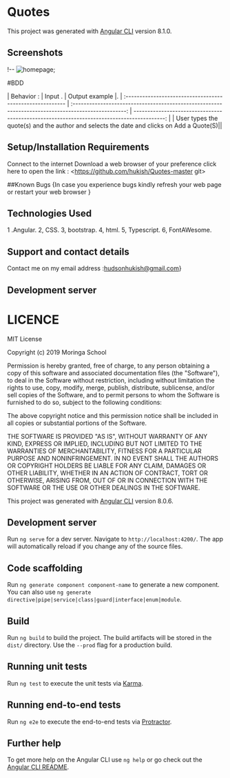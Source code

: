 # Quotes
This project was generated with [Angular CLI](https://github.com/angular/angular-cli) version 8.1.0.
## Screenshots
!-- ![homepage](images/screenshts/homepage_yp.png); 

#BDD

 | Behavior :                                                |                                                Input .                                               |                                                                             Output example |.
| :-------------------------------------------------------- | :-------------------------------------------------------------------------------------------------: | -----------------------------------------------------------------------------------------: |
| User types the quote(s) and the author and selects the date and clicks on Add a Quote(S)||   

## Setup/Installation Requirements
  Connect to the internet
  Download a web browser of your preference
    click here to open the link : <https://github.com/hukish/Quotes-master git>

 ##Known Bugs
   {In case you experience bugs kindly refresh your web page or restart your web browser }

## Technologies Used
  1 .Angular.
    2, CSS.
      3, bootstrap.
        4, html.
      5, Typescript.
        6, FontAWesome.

## Support and contact details

Contact me on my email address :hudsonhukish@gmail.com}

## Development server

# LICENCE
MIT License

Copyright (c) 2019 Moringa School

Permission is hereby granted, free of charge, to any person obtaining a copy of this software and associated documentation files (the "Software"), to deal in the Software without restriction, including without limitation the rights to use, copy, modify, merge, publish, distribute, sublicense, and/or sell copies of the Software, and to permit persons to whom the Software is furnished to do so, subject to the following conditions:

The above copyright notice and this permission notice shall be included in all copies or substantial portions of the Software.

THE SOFTWARE IS PROVIDED "AS IS", WITHOUT WARRANTY OF ANY KIND, EXPRESS OR IMPLIED, INCLUDING BUT NOT LIMITED TO THE WARRANTIES OF MERCHANTABILITY, FITNESS FOR A PARTICULAR PURPOSE AND NONINFRINGEMENT. IN NO EVENT SHALL THE AUTHORS OR COPYRIGHT HOLDERS BE LIABLE FOR ANY CLAIM, DAMAGES OR OTHER LIABILITY, WHETHER IN AN ACTION OF CONTRACT, TORT OR OTHERWISE, ARISING FROM, OUT OF OR IN CONNECTION WITH THE SOFTWARE OR THE USE OR OTHER DEALINGS IN THE SOFTWARE.

This project was generated with [Angular CLI](https://github.com/angular/angular-cli) version 8.0.6.

## Development server

Run `ng serve` for a dev server. Navigate to `http://localhost:4200/`. The app will automatically reload if you change any of the source files.

## Code scaffolding

Run `ng generate component component-name` to generate a new component. You can also use `ng generate directive|pipe|service|class|guard|interface|enum|module`.

## Build

Run `ng build` to build the project. The build artifacts will be stored in the `dist/` directory. Use the `--prod` flag for a production build.

## Running unit tests

Run `ng test` to execute the unit tests via [Karma](https://karma-runner.github.io).

## Running end-to-end tests

Run `ng e2e` to execute the end-to-end tests via [Protractor](http://www.protractortest.org/).

## Further help

To get more help on the Angular CLI use `ng help` or go check out the [Angular CLI README](https://github.com/angular/angular-cli/blob/master/README.md).
